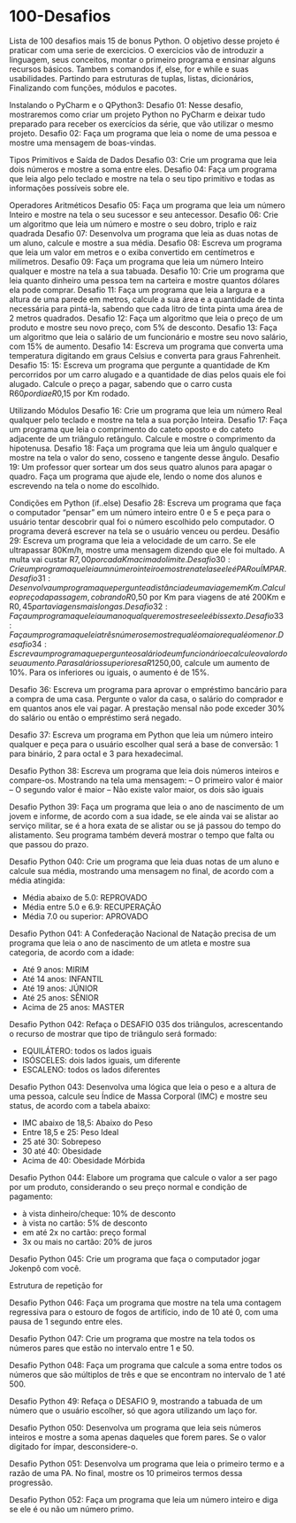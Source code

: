 # 100-Desafios
Lista de 100 desafios mais 15 de bonus Python. 
O objetivo desse projeto é praticar com uma serie de exercicios. O exercicios vão de introduzir a linguagem, seus conceitos, montar o primeiro programa e ensinar alguns recursos básicos. Tambem s comandos if, else, for e while e suas usabilidades. Partindo para estruturas de tuplas, listas, dicionários, Finalizando com funções, módulos e pacotes.

Instalando o PyCharm e o QPython3:
Desafio 01: Nesse desafio, mostraremos como criar um projeto Python no PyCharm e deixar tudo preparado para receber os exercícios da série, que vão utilizar o mesmo projeto.
Desafio 02: Faça um programa que leia o nome de uma pessoa e mostre uma mensagem de boas-vindas.

Tipos Primitivos e Saída de Dados
Desafio 03: Crie um programa que leia dois números e mostre a soma entre eles.
Desafio 04: Faça um programa que leia algo pelo teclado e mostre na tela o seu tipo primitivo e todas as informações possíveis sobre ele.

Operadores Aritméticos
Desafio 05: Faça um programa que leia um número Inteiro e mostre na tela o seu sucessor e seu antecessor.
Desafio 06: Crie um algoritmo que leia um número e mostre o seu dobro, triplo e raiz quadrada
Desafio 07: Desenvolva um programa que leia as duas notas de um aluno, calcule e mostre a sua média.
Desafio 08: Escreva um programa que leia um valor em metros e o exiba convertido em centímetros e milímetros.
Desafio 09: Faça um programa que leia um número Inteiro qualquer e mostre na tela a sua tabuada.
Desafio 10: Crie um programa que leia quanto dinheiro uma pessoa tem na carteira e mostre quantos dólares ela pode comprar.
Desafio 11: Faça um programa que leia a largura e a altura de uma parede em metros, calcule a sua área e a quantidade de tinta necessária para pintá-la, sabendo que cada litro de tinta pinta uma área de 2 metros quadrados.
Desafio 12: Faça um algoritmo que leia o preço de um produto e mostre seu novo preço, com 5% de desconto.
Desafio 13: Faça um algoritmo que leia o salário de um funcionário e mostre seu novo salário, com 15% de aumento.
Desafio 14: Escreva um programa que converta uma temperatura digitando em graus Celsius e converta para graus Fahrenheit.
Desafio 15: 15: Escreva um programa que pergunte a quantidade de Km percorridos por um carro alugado e a quantidade de dias pelos quais ele foi alugado. Calcule o preço a pagar, sabendo que o carro custa R$60 por dia e R$0,15 por Km rodado.

Utilizando Módulos
Desafio 16: Crie um programa que leia um número Real qualquer pelo teclado e mostre na tela a sua porção Inteira.
Desafio 17: Faça um programa que leia o comprimento do cateto oposto e do cateto adjacente de um triângulo retângulo. Calcule e mostre o comprimento da hipotenusa.
Desafio 18: Faça um programa que leia um ângulo qualquer e mostre na tela o valor do seno, cosseno e tangente desse ângulo.
Desafio 19: Um professor quer sortear um dos seus quatro alunos para apagar o quadro. Faça um programa que ajude ele, lendo o nome dos alunos e escrevendo na tela o nome do escolhido.

Condições em Python (if..else)
Desafio 28: Escreva um programa que faça o computador “pensar” em um número inteiro entre 0 e 5 e peça para o usuário tentar descobrir qual foi o número escolhido pelo computador. O programa deverá escrever na tela se o usuário venceu ou perdeu.
Desáfio 29: Escreva um programa que leia a velocidade de um carro. Se ele ultrapassar 80Km/h, mostre uma mensagem dizendo que ele foi multado. A multa vai custar R$7,00 por cada Km acima do limite.
Desafio 30: Crie um programa que leia um número inteiro e mostre na tela se ele é PAR ou ÍMPAR.
Desafio  31: Desenvolva um programa que pergunte a distância de uma viagem em Km. Calcule o preço da passagem, cobrando R$0,50 por Km para viagens de até 200Km e R$0,45 parta viagens mais longas.
Desafio 32: Faça um programa que leia um ano qualquer e mostre se ele é bissexto.
Desafio 33: Faça um programa que leia três números e mostre qual é o maior e qual é o menor.
Desafio 34: Escreva um programa que pergunte o salário de um funcionário e calcule o valor do seu aumento. Para salários superiores a R$1250,00, calcule um aumento de 10%. Para os inferiores ou iguais, o aumento é de 15%.

Desafio 36: Escreva um programa para aprovar o empréstimo bancário para a compra de uma casa. Pergunte o valor da casa, o salário do comprador e em quantos anos ele vai pagar. A prestação mensal não pode exceder 30% do salário ou então o empréstimo será negado.

Desafio 37: Escreva um programa em Python que leia um número inteiro qualquer e peça para o usuário escolher qual será a base de conversão: 1 para binário, 2 para octal e 3 para hexadecimal.

Desafio Python 38: Escreva um programa que leia dois números inteiros e compare-os. Mostrando na tela uma mensagem:
– O primeiro valor é maior
– O segundo valor é maior
– Não existe valor maior, os dois são iguais

Desafio Python 39: Faça um programa que leia o ano de nascimento de um jovem e informe, de acordo com a sua idade, se ele ainda vai se alistar ao serviço militar, se é a hora exata de se alistar ou se já passou do tempo do alistamento. Seu programa também deverá mostrar o tempo que falta ou que passou do prazo.

 Desafio Python 040: Crie um programa que leia duas notas de um aluno e calcule sua média, mostrando uma mensagem no final, de acordo com a média atingida:
- Média abaixo de 5.0: REPROVADO
- Média entre 5.0 e 6.9: RECUPERAÇÃO
- Média 7.0 ou superior: APROVADO

Desafio Python 041: A Confederação Nacional de Natação precisa de um programa que leia o ano de nascimento de um atleta e mostre sua categoria, de acordo com a idade:
- Até 9 anos: MIRIM
- Até 14 anos: INFANTIL
- Até 19 anos: JÚNIOR
- Até 25 anos: SÊNIOR
- Acima de 25 anos: MASTER

Desafio Python 042: Refaça o DESAFIO 035 dos triângulos, acrescentando o recurso de mostrar que tipo de triângulo será formado:
- EQUILÁTERO: todos os lados iguais
- ISÓSCELES: dois lados iguais, um diferente
- ESCALENO: todos os lados diferentes

Desafio Python 043: Desenvolva uma lógica que leia o peso e a altura de uma pessoa, calcule seu Índice de Massa Corporal (IMC) e mostre seu status, de acordo com a tabela abaixo:
- IMC abaixo de 18,5: Abaixo do Peso
- Entre 18,5 e 25: Peso Ideal
- 25 até 30: Sobrepeso
- 30 até 40: Obesidade
- Acima de 40: Obesidade Mórbida

Desafio Python 044: Elabore um programa que calcule o valor a ser pago por um produto, considerando o seu preço normal e condição de pagamento:
- à vista dinheiro/cheque: 10% de desconto
- à vista no cartão: 5% de desconto
- em até 2x no cartão: preço formal
- 3x ou mais no cartão: 20% de juros

Desafio Python 045: Crie um programa que faça o computador jogar Jokenpô com você.

Estrutura de repetição for

Desafio Python 046: Faça um programa que mostre na tela uma contagem regressiva para o estouro de fogos de artifício, indo de 10 até 0, com uma pausa de 1 segundo entre eles.

Desafio Python 047: Crie um programa que mostre na tela todos os números pares que estão no intervalo entre 1 e 50.

Desafio Python 048: Faça um programa que calcule a soma entre todos os números que são múltiplos de três e que se encontram no intervalo de 1 até 500.

Desafio Python 49: Refaça o DESAFIO 9, mostrando a tabuada de um número que o usuário escolher, só que agora utilizando um laço for.

Desafio Python 050: Desenvolva um programa que leia seis números inteiros e mostre a soma apenas daqueles que forem pares. Se o valor digitado for ímpar, desconsidere-o.

Desafio Python 051: Desenvolva um programa que leia o primeiro termo e a razão de uma PA. No final, mostre os 10 primeiros termos dessa progressão.

Desafio Python 052: Faça um programa que leia um número inteiro e diga se ele é ou não um número primo.

